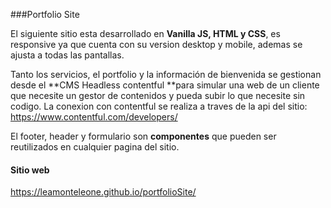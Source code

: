 ###Portfolio Site

El siguiente sitio esta desarrollado en **Vanilla JS, HTML y CSS**, es responsive ya que cuenta con su version desktop y mobile, ademas se ajusta a todas las pantallas.

Tanto los servicios, el portfolio y la información de bienvenida se gestionan desde el **CMS Headless contentful **para simular una web de un cliente que necesite un gestor de contenidos y pueda subir lo que necesite sin codigo. La conexion con contentful se realiza a traves de la api del sitio: https://www.contentful.com/developers/

El footer, header y formulario son **componentes** que pueden ser reutilizados en cualquier pagina del sitio.

#### Sitio web

https://leamonteleone.github.io/portfolioSite/
